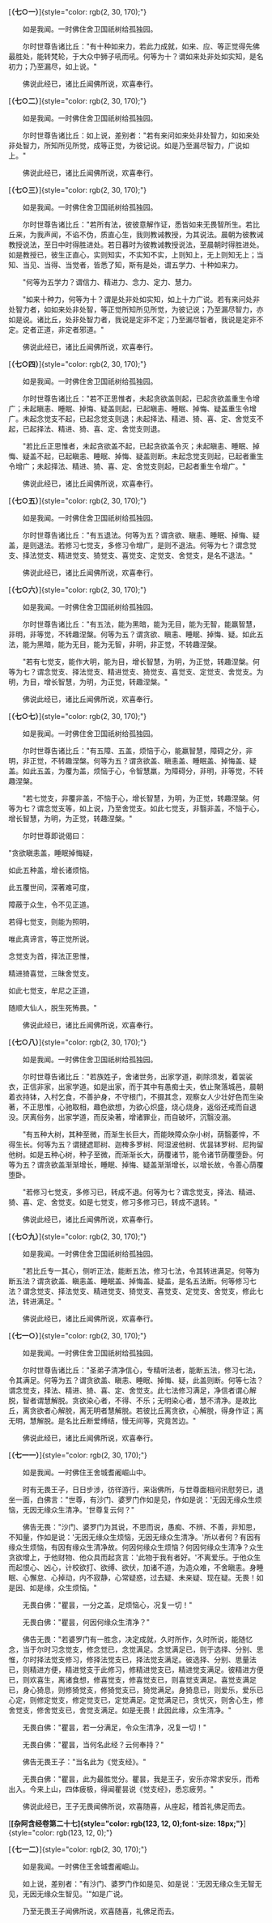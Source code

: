 
[**（七○一）**]{style="color: rgb(2, 30, 170);"}

　　如是我闻。一时佛住舍卫国祇树给孤独园。

　　尔时世尊告诸比丘："有十种如来力，若此力成就，如来、应、等正觉得先佛最胜处，能转梵轮，于大众中狮子吼而吼。何等为十？谓如来处非处如实知，是名初力；乃至漏尽，如上说。"

　　佛说此经已，诸比丘闻佛所说，欢喜奉行。

[**（七○二）**]{style="color: rgb(2, 30, 170);"}

　　如是我闻。一时佛住舍卫国祇树给孤独园。

　　尔时世尊告诸比丘：如上说，差别者："若有来问如来处非处智力，如如来处非处智力，所知所见所觉，成等正觉，为彼记说。如是乃至漏尽智力，广说如上。"

　　佛说此经已，诸比丘闻佛所说，欢喜奉行。

[**（七○三）**]{style="color: rgb(2, 30, 170);"}

　　如是我闻。一时佛住舍卫国祇树给孤独园。

　　尔时世尊告诸比丘："若所有法，彼彼意解作证，悉皆如来无畏智所生。若比丘来，为我声闻，不谄不伪，质直心生，我则教诫教授，为其说法。晨朝为彼教诫教授说法，至日中时得胜进处。若日暮时为彼教诫教授说法，至晨朝时得胜进处。如是教授已，彼生正直心，实则知实，不实知不实，上则知上，无上则知无上；当知、当见、当得、当觉者，皆悉了知，斯有是处，谓五学力、十种如来力。

　　"何等为五学力？谓信力、精进力、念力、定力、慧力。

　　"如来十种力，何等为十？谓是处非处如实知，如上十力广说。若有来问处非处智力者，如如来处非处智，等正觉所知所见所觉，为彼记说；乃至漏尽智力，亦如是说。诸比丘，处非处智力者，我说是定非不定；乃至漏尽智者，我说是定非不定。定者正道，非定者邪道。"

　　佛说此经已，诸比丘闻佛所说，欢喜奉行。

[**（七○四）**]{style="color: rgb(2, 30, 170);"}

　　如是我闻。一时佛住舍卫国祇树给孤独园。

　　尔时世尊告诸比丘："若不正思惟者，未起贪欲盖则起，已起贪欲盖重生令增广；未起瞋恚、睡眠、掉悔、疑盖则起，已起瞋恚、睡眠、掉悔、疑盖重生令增广。未起念觉支不起，已起念觉支则退；未起择法、精进、猗、喜、定、舍觉支不起，已起择法、精进、猗、喜、定、舍觉支则退。

　　"若比丘正思惟者，未起贪欲盖不起，已起贪欲盖令灭；未起瞋恚、睡眠、掉悔、疑盖不起，已起瞋恚、睡眠、掉悔、疑盖则断。未起念觉支则起，已起者重生令增广；未起择法、精进、猗、喜、定、舍觉支则起，已起者重生令增广。"

　　佛说此经已，诸比丘闻佛所说，欢喜奉行。

[**（七○五）**]{style="color: rgb(2, 30, 170);"}

　　如是我闻。一时佛住舍卫国祇树给孤独园。

　　尔时世尊告诸比丘："有五退法。何等为五？谓贪欲、瞋恚、睡眠、掉悔、疑盖，是则退法。若修习七觉支，多修习令增广，是则不退法。何等为七？谓念觉支、择法觉支、精进觉支、猗觉支、喜觉支、定觉支、舍觉支，是名不退法。"

　　佛说此经已，诸比丘闻佛所说，欢喜奉行。

[**（七○六）**]{style="color: rgb(2, 30, 170);"}

　　如是我闻。一时佛住舍卫国祇树给孤独园。

　　尔时世尊告诸比丘："有五法，能为黑暗，能为无目，能为无智，能羸智慧，非明，非等觉，不转趣涅槃。何等为五？谓贪欲、瞋恚、睡眠、掉悔、疑。如此五法，能为黑暗，能为无目，能为无智，非明，非正觉，不转趣涅槃。

　　"若有七觉支，能作大明，能为目，增长智慧，为明，为正觉，转趣涅槃。何等为七？谓念觉支、择法觉支、精进觉支、猗觉支、喜觉支、定觉支、舍觉支。为明，为目，增长智慧，为明，为正觉，转趣涅槃。"

　　佛说此经已，诸比丘闻佛所说，欢喜奉行。

[**（七○七）**]{style="color: rgb(2, 30, 170);"}

　　如是我闻。一时佛住舍卫国祇树给孤独园。

　　尔时世尊告诸比丘："有五障、五盖，烦恼于心，能羸智慧，障碍之分，非明，非正觉，不转趣涅槃。何等为五？谓贪欲盖、瞋恚盖、睡眠盖、掉悔盖、疑盖。如此五盖，为覆为盖，烦恼于心，令智慧羸，为障碍分，非明，非等觉，不转趣涅槃。

　　"若七觉支，非覆非盖，不恼于心，增长智慧，为明，为正觉，转趣涅槃。何等为七？谓念觉支等，如上说，乃至舍觉支。如此七觉支，非翳非盖，不恼于心，增长智慧，为明，为正觉，转趣涅槃。"

　　尔时世尊即说偈曰：

"贪欲瞋恚盖，睡眠掉悔疑，

如此五种盖，增长诸烦恼。

此五覆世间，深著难可度，

障蔽于众生，令不见正道。

若得七觉支，则能为照明，

唯此真谛言，等正觉所说。

念觉支为首，择法正思惟，

精进猗喜觉，三昧舍觉支。

如此七觉支，牟尼之正道，

随顺大仙人，脱生死怖畏。"

　　佛说此经已，诸比丘闻佛所说，欢喜奉行。

[**（七○八）**]{style="color: rgb(2, 30, 170);"}

　　如是我闻。一时佛住舍卫国祇树给孤独园。

　　尔时世尊告诸比丘："若族姓子，舍诸世务，出家学道，剃除须发，着袈裟衣，正信非家，出家学道。如是出家，而于其中有愚痴士夫，依止聚落城邑，晨朝着衣持钵，入村乞食，不善护身，不守根门，不摄其念，观察女人少壮好色而生染著，不正思惟，心驰取相，趣色欲想，为欲心炽盛，烧心烧身，返俗还戒而自退没。厌离俗务，出家学道，而反染著，增诸罪业，而自破坏，沉翳没溺。

　　"有五种大树，其种至微，而渐生长巨大，而能映障众杂小树，荫翳萎悴，不得生长。何等为五？谓揵遮耶树、迦椑多罗树、阿湿波他树、优昙钵罗树、尼拘留他树。如是五种心树，种子至微，而渐渐长大，荫覆诸节，能令诸节荫覆堕卧。何等为五？谓贪欲盖渐渐增长，睡眠、掉悔、疑盖渐渐增长，以增长故，令善心荫覆堕卧。

　　"若修习七觉支，多修习已，转成不退。何等为七？谓念觉支，择法、精进、猗、喜、定、舍觉支。如是七觉支，修习多修习已，转成不退转。"

　　佛说此经已，诸比丘闻佛所说，欢喜奉行。

[**（七○九）**]{style="color: rgb(2, 30, 170);"}

　　如是我闻。一时佛住舍卫国祇树给孤独园。

　　"若比丘专一其心，侧听正法，能断五法，修习七法，令其转进满足。何等为断五法？谓贪欲盖、瞋恚盖、睡眠盖、掉悔盖、疑盖，是名五法断。何等修习七法？谓念觉支、择法觉支、精进觉支、猗觉支、喜觉支、定觉支、舍觉支，修此七法，转进满足。"

　　佛说此经已，诸比丘闻佛所说，欢喜奉行。

[**（七一○）**]{style="color: rgb(2, 30, 170);"}

　　如是我闻。一时佛住舍卫国祇树给孤独园。

　　尔时世尊告诸比丘："圣弟子清净信心，专精听法者，能断五法，修习七法，令其满足。何等为五？谓贪欲盖、瞋恚、睡眠、掉悔、疑，此盖则断。何等七法？谓念觉支，择法、精进、猗、喜、定、舍觉支。此七法修习满足，净信者谓心解脱，智者谓慧解脱。贪欲染心者，不得、不乐；无明染心者，慧不清净。是故比丘，离贪欲者心解脱，离无明者慧解脱。若彼比丘离贪欲，心解脱，得身作证；离无明，慧解脱。是名比丘断爱缚结，慢无间等，究竟苦边。"

　　佛说此经已，诸比丘闻佛所说，欢喜奉行。

[**（七一一）**]{style="color: rgb(2, 30, 170);"}

　　如是我闻。一时佛住王舍城耆阇崛山中。

　　时有无畏王子，日日步涉，彷徉游行，来诣佛所，与世尊面相问讯慰劳已，退坐一面，白佛言："世尊，有沙门、婆罗门作如是见，作如是说：'无因无缘众生烦恼，无因无缘众生清净。'世尊复云何？"

　　佛告无畏："沙门、婆罗门为其说，不思而说，愚痴、不辨、不善，非知思，不知量，作如是说：'无因无缘众生烦恼，无因无缘众生清净。'所以者何？有因有缘众生烦恼，有因有缘众生清净故。何因何缘众生烦恼？何因何缘众生清净？众生贪欲增上，于他财物、他众具而起贪言：'此物于我有者好。'不离爱乐。于他众生而起恨心、凶心，计校欲打、欲缚、欲伏，加诸不道，为造众难，不舍瞋恚。身睡眠、心懈怠、心掉动，内不寂静，心常疑惑，过去疑、未来疑、现在疑。无畏！如是因、如是缘，众生烦恼。"

　　无畏白佛："瞿昙，一分之盖，足烦恼心，况复一切！"

　　无畏白佛："瞿昙，何因何缘众生清净？"

　　佛告无畏："若婆罗门有一胜念，决定成就，久时所作，久时所说，能随忆念，当于尔时习念觉支，修念觉已，念觉满足。念觉满足已，则于选择、分别、思惟，尔时择法觉支修习，修择法觉支已，择法觉支满足。彼选择、分别、思量法已，则精进方便，精进觉支于此修习，修精进觉支已，精进觉支满足。彼精进方便已，则欢喜生，离诸食想，修喜觉支，修喜觉支已，则喜觉支满足。喜觉支满足已，身心猗息，则修猗觉支，修猗觉支已，猗觉满足。身猗息已，则爱乐，爱乐已心定，则修定觉支，修定觉支已，定觉满足。定觉满足已，贪忧灭，则舍心生，修舍觉支，修舍觉支已，舍觉支满足。如是无畏！此因此缘，众生清净。"

　　无畏白佛："瞿昙，若一分满足，令众生清净，况复一切！"

　　无畏白佛："瞿昙，当何名此经？云何奉持？"

　　佛告无畏王子："当名此为《觉支经》。"

　　无畏白佛："瞿昙，此为最胜觉分。瞿昙，我是王子，安乐亦常求安乐，而希出入。今来上山，四体疲极，得闻瞿昙说《觉支经》，悉忘疲劳。"

　　佛说此经已，王子无畏闻佛所说，欢喜随喜，从座起，稽首礼佛足而去。

[**[杂阿含经卷第二十七]{style="color: rgb(123, 12, 0);font-size: 18px;"}**]{style="color: rgb(123, 12, 0);"}

[**（七一二）**]{style="color: rgb(2, 30, 170);"}

　　如是我闻。一时佛住王舍城耆阇崛山。

　　如上说，差别者："有沙门、婆罗门作如是见、如是说：'无因无缘众生无智无见，无因无缘众生智见。'"如是广说。

　　乃至无畏王子闻佛所说，欢喜随喜，礼佛足而去。

